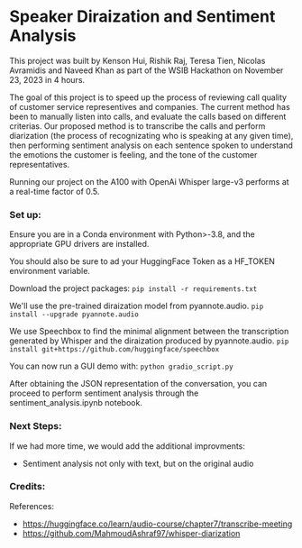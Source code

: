 # Speaker Diraization and Sentiment Analysis

This project was built by Kenson Hui, Rishik Raj, Teresa Tien, Nicolas Avramidis and Naveed Khan as part of the WSIB Hackathon on November 23, 2023 in 4 hours.

The goal of this project is to speed up the process of reviewing call quality of customer service representives and companies. The current method has been to manually listen into calls, and evaluate the calls based on different criterias. Our proposed method is to transcribe the calls and perform diarization (the process of recognizating who is speaking at any given time), then performing sentiment analysis on each sentence spoken to understand the emotions the customer is feeling, and the tone of the customer representatives. 

Running our project on the A100 with OpenAi Whisper large-v3 performs at a real-time factor of 0.5.

### Set up:

Ensure you are in a Conda environment with Python>-3.8, and the appropriate GPU drivers are installed. 

You should also be sure to ad your HuggingFace Token as a HF_TOKEN environment variable.

Download the project packages:
```pip install -r requirements.txt```

We'll use the pre-trained diraization model from pyannote.audio.
```pip install --upgrade pyannote.audio```

We use Speechbox to find the minimal alignment between the transcription generated by Whisper and the diraization produced by pyannote.audio.
```pip install git+https://github.com/huggingface/speechbox```

You can now run a GUI demo with:
```python gradio_script.py```

After obtaining the JSON representation of the conversation, you can proceed to perform sentiment analysis through the sentiment_analysis.ipynb notebook.

### Next Steps:
If we had more time, we would add the additional improvments:
- Sentiment analysis not only with text, but on the original audio

### Credits:
References: 
- https://huggingface.co/learn/audio-course/chapter7/transcribe-meeting
- https://github.com/MahmoudAshraf97/whisper-diarization

